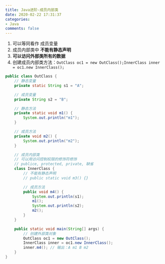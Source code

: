 ```yaml
---
title: Java进阶-成员内部类
date: 2020-02-22 17:31:37
categories:
- Java
comments: false
---
```


1. 可以等同看作 成员变量
2. 成员内部类中 **不能有静态声明**
3. **可以访问外部类所有的数据**
4. 创建成员内部类方法：`OutClass oc1 = new OutClass();InnerClass inner = oc1.new InnerClass();`

<!-- more -->

```java
public class OutClass {
	// 静态变量
	private static String s1 = "A";

	// 成员变量
	private String s2 = "B";

	// 静态方法
	private static void m1() {
		System.out.println("m1");
	}

	// 成员方法
	private void m2() {
		System.out.println("m2");
	}

	// 成员内部类
	// 可以用访问控制权限的修饰符修饰
	// publice, protected, private, 缺省
	class InnerClass {
		// 不能有静态声明
		// public static void m3() {}

		// 成员方法
		public void m4() {
			System.out.println(s1);
			m1();
			System.out.println(s2);
			m2();
		}
	}

	public static void main(String[] args) {
		// 创建外部类对象
		OutClass oc1 = new OutClass();
		InnerClass inner = oc1.new InnerClass();
		inner.m4(); // 输出：A m1 B m2
	}
}
```

